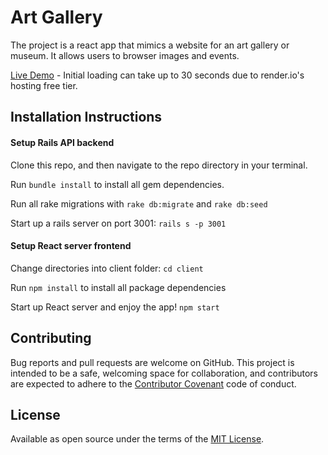# Art Gallery

The project is a react app that mimics a website for an art gallery or museum. It allows users to browser images and events.

[Live Demo](https://artgallery-react-rails.onrender.com) - Initial loading can take up to 30 seconds due to render.io's hosting free tier.

## Installation Instructions

#### Setup Rails API backend

Clone this repo, and then navigate to the repo directory in your terminal.

Run `bundle install` to install all gem dependencies.

Run all rake migrations with `rake db:migrate` and `rake db:seed`

Start up a rails server on port 3001: `rails s -p 3001`

#### Setup React server frontend

Change directories into client folder: `cd client`

Run `npm install` to install all package dependencies

Start up React server and enjoy the app! `npm start`


## Contributing

Bug reports and pull requests are welcome on GitHub. This project is intended to be a safe, welcoming space for collaboration, and contributors are expected to adhere to the [Contributor Covenant](http://contributor-covenant.org) code of conduct.

## License

Available as open source under the terms of the [MIT License](https://opensource.org/licenses/MIT).
